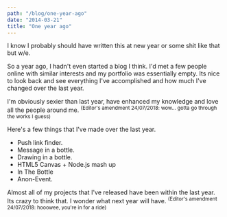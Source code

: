 ```yaml
---
path: "/blog/one-year-ago"
date: "2014-03-21"
title: "One year ago"
---
```

I know I probably should have written this at new year or some shit like that but w/e.

So a year ago, I hadn't even started a blog I think. I'd met a few people online with similar interests and my portfolio was essentially empty. 
Its nice to look back and see everything I've accomplished and how much I've changed over the last year. 

I'm obviously sexier than last year, have enhanced my knowledge and love all the people around me. <sup>(Editor's amendment 24/07/2018: wow... gotta go through the works I guess)</sup>

Here's a few things that I've made over the last year.

* Push link finder.
* Message in a bottle.
* Drawing in a bottle.
* HTML5 Canvas + Node.js mash up
* In The Bottle
* Anon-Event.


Almost all of my projects that I've released have been within the last year.
 Its crazy to think that. I wonder what next year will have. <sup>(Editor's amendment 24/07/2018: hooowee, you're in for a ride)</sup>



